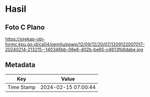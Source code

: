 # Hasil

## Foto C Plano

https://sirekap-obj-formc.kpu.go.id/ca04/pemilu/ppwp/12/09/12/20/07/1209122007017-20240214-213215--140346bb-08e6-402b-be65-c4613fb8dabe.jpg


## Metadata

| Key        | Value               |
| ---------- | ------------------- |
| Time Stamp | 2024-02-15 07:00:44 |



